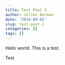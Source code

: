```yaml
---
title: Test Post 1
author: Julien Berman
date: '2024-09-02'
slug: test-post-1
categories: []
tags: []
---
```


Hello world. This is a test.

Test
